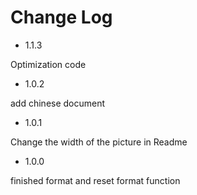 # Change Log

- 1.1.3

Optimization code

- 1.0.2

add chinese document

- 1.0.1

Change the width of the picture in Readme

- 1.0.0 

finished format and reset format function
